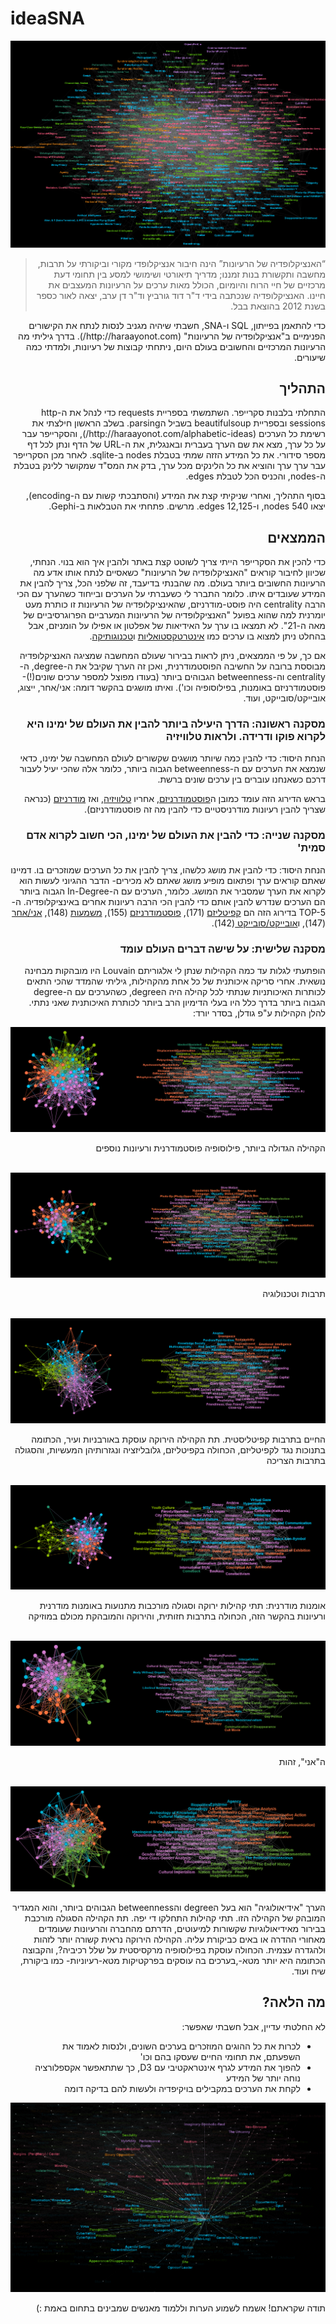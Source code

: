 # ideaSNA
<img src="https://raw.githubusercontent.com/alexzabbey/ideaSNA/master/Images/all1.png" alt="האנציקלופדיה של הרעיונות" />
<blockquote dir="rtl">“האנציקלופדיה של הרעיונות” הינה חיבור אנציקלופדי מקורי וביקורתי על תרבות, מחשבה ותקשורת בנות זמננו; מדריך תיאורטי ושימושי למסע בין תחומי דעת מרכזיים של חיי הרוח והיומיום, הכולל מאות ערכים על הרעיונות המעצבים את חיינו. האנציקלופדיה שנכתבה בידי ד"ר דוד גורביץ וד"ר דן ערב, יצאה לאור כספר בשנת 2012 בהוצאת בבל.</blockquote>
<p dir="rtl">כדי להתאמן בפייתון, SQL ו-SNA, חשבתי שיהיה מגניב לנסות לנתח את הקישורים הפנימיים ב"אנציקלופדיה של הרעיונות" (http://haraayonot.com/). בדרך גיליתי מה הרעיונות המרכזיים והחשובים בעולם היום, ניתחתי קבוצות של רעיונות, ולמדתי כמה שיעורים.</p>


<p dir="rtl"></p>
<p dir="rtl"></p>
<p dir="rtl"></p>
<p dir="rtl"></p>



<h2 dir="rtl">התהליך</h2>
<p dir="rtl">התחלתי בלבנות סקרייפר. השתמשתי בספריית requests כדי לנהל את ה-http sessions ובספריית beautifulsoup בשביל הparsing. בשלב הראשון חילצתי את רשימת כל הערכים (http://haraayonot.com/alphabetic-ideas/), והסקרייפר עבר על כל ערך, מצא את שם הערך בעברית ובאנגלית, את ה-URL של הדף ונתן לכל דף מספר סידורי. את כל המידע הזזה שמתי בטבלת nodes ב-sqlite. לאחר מכן הסקרייפר עבר ערך ערך והוציא את כל הלינקים מכל ערך, בדק את המס"ד שמקושר ללינק בטבלת ה-nodes, והכניס הכל לטבלת edges.</p>
<p dir="rtl">בסוף התהליך, ואחרי שניקיתי קצת את המידע (והסתבכתי קשות עם ה-encoding), יצאו 540 nodes, ו-12,125 edges. מרשים. פתחתי את הטבלאות ב-Gephi.</p>
<h2 dir="rtl">הממצאים</h2>
<p dir="rtl">כדי להכין את הסקרייפר הייתי צריך לשוטט קצת באתר ולהבין איך הוא בנוי. הנחתי, שכיוון לחיבור קוראים "האנציקלופדיה של הרעיונות" כשאסיים לנתח אותו אדע מה הרעיונות החשובים ביותר בעולם. מה שהבנתי בדיעבד, זה שלפני הכל, צריך להבין את המידע שעובדים איתו. כלומר התברר לי כשעברתי על הערכים ובייחוד כשהערך עם הכי הרבה centrality היה פוסט-מודרניזם, שהאינציקלופדיה של הרעיונות זו כותרת מעט יומרנית למה שהוא בפועל "האנציקלופדיה של הרעיונות המערביים הפרוגרסיביים של מאה ה-21". לא תמצאו בו ערך על האידיאות של אפלטון או אפילו על הומניזם, אבל בהחלט ניתן למצוא בו ערכים כמו <a href="http://haraayonot.com/idea/intertextuality/">אינטרטקסטואליות</a> ו<a href="http://haraayonot.com/idea/technogothic/">טכנוגותיקה</a>.</p>
<p dir="rtl">אם כך, על פי הממצאים, ניתן לראות בבירור שעולם המחשבה שמציגה האנציקלופדיה מבוססת ברובה על החשיבה הפוסטמודרנית, ואכן זה הערך שקיבל את ה-degree, ה-centrality וה-betweenness הגבוהים ביותר (בעודו מפוצל למספר ערכים שונים(!)- פוסטמודרניזם באומנות, בפילוסופיה וכו'). ואיתו מושגים בהקשר דומה: אני/אחר, ייצוג, אובייקט/סובייקט, ועוד.</p>
<h3 dir="rtl">מסקנה ראשונה: הדרך היעילה ביותר להבין את העולם של ימינו היא לקרוא פוקו ודרידה. ולראות טלוויזיה</h3>
<p dir="rtl">הנחת היסוד: כדי להבין כמה שיותר מושגים שקשורים לעולם המחשבה של ימינו, כדאי שנמצא את הערכים עם ה-betweenness הגבוה ביותר, כלומר אלה שהכי יעיל לעבור דרכם כשאנחנו עוברים בין ערכים שונים ברשת. </p>
<p dir="rtl">בראש הדירוג הזה עומד כמובן ה<a href="http://haraayonot.com/idea/postmodernism-in-philosophy/">פוסטמודרניזם</a>, אחריו <a href="http://haraayonot.com/idea/television/">טלוויזיה</a>, ואז <a href="http://haraayonot.com/idea/modernity/">מודרניזם</a> (כנראה שצריך להבין רעיונות מודרניסטיים כדי להבין מה זה פוסטמודרניזם).</p>
<h3 dir="rtl">מסקנה שנייה: כדי להבין את העולם של ימינו, הכי חשוב לקרוא אדם סמית'</h3>
<p dir="rtl">הנחת היסוד: כדי להבין את מושג כלשהו, צריך להבין את כל הערכים שמוזכרים בו. דמיינו שאתם קוראים ערך ופתאום מופיע מושג שאתם לא מכירים- הדבר ההגיוני לעשות הוא לקרוא את הערך שמסביר את המושג. כלומר, הערכים עם ה-In-Degree הגבוה ביותר הם הערכים שנדרש להבין אותם כדי להבין הכי הרבה רעיונות אחרים באינציקלופדיה. ה-TOP-5 בדירוג הזה הם <a href=” http://haraayonot.com/idea/capitalism/”>קפיטליזם</a> (171), <a href="http://haraayonot.com/idea/postmodernism-in-philosophy/">פוסטמודרניזם</a> (155), <a href="http://haraayonot.com/idea/meaning/">משמעות</a> (148), <a href="http://haraayonot.com/idea/selfother/">אני/אחר</a> (147), ו<a href="http://haraayonot.com/idea/objectsubject/">אובייקט/סובייקט </a> (142).</p>
<h3 dir="rtl">מסקנה שלישית: על שישה דברים העולם עומד</h3>
<p dir="rtl">הופתעתי לגלות עד כמה הקהילות שנתן לי אלגוריתם Louvain היו מובהקות מבחינה נושאית. אחרי סריקה איכותנית של כל אחת מהקהילות, גיליתי שהמדד שהכי התאים לכותרות האיכותניות שנתתי לכל קהילה היה הdegree, כשהערכים עם ה-degree הגבוה ביותר בדרך כלל היו בעלי הדימיון הרב ביותר לכותרת האיכותנית שאני נתתי. להלן הקהילות ע"פ גודלן, בסדר יורד:</p>

<img src="https://raw.githubusercontent.com/alexzabbey/ideaSNA/master/Images/community4nodeslabels.png" alt="פילוסופיה פוסטמודרנית"/>
<p dir="rtl">הקהילה הגדולה ביותר, פילוסופיה פוסטמודרנית ורעיונות נוספים</p>
<br />
<img src="https://raw.githubusercontent.com/alexzabbey/ideaSNA/master/Images/community3nodeslabels.png" alt="תרבות וטכנולוגיה" />
<p dir="rtl">תרבות וטכנולוגיה</p>
<br />
<img src="https://raw.githubusercontent.com/alexzabbey/ideaSNA/master/Images/community1nodeslabels.png" alt="קפיטליזם" />
<p dir="rtl">החיים בתרבות קפיטליסטית. תת הקהילה הירוקה עוסקת באורבניות ועיר, הכתומה בתנוכות נגד לקפיטליזם, הכחולה בקפיטליזם, גלובליזציה ונגזרותיהן המעשיות, והסגולה בתרבות הצריכה</p>
<br />
<img src="https://raw.githubusercontent.com/alexzabbey/ideaSNA/master/Images/community2nodeslabels.png" alt="אומנות מודרנית" />
<p dir="rtl">אומנות מודרנית: תתי קהילות ירוקה וסגולה מורכבות מתנועות באומנות מודרנית ורעיונות בהקשר הזה, הכחולה בתרבות חזותית, והירוקה והמובהקת מכולם במוזיקה</p>
<br />
<img src="https://raw.githubusercontent.com/alexzabbey/ideaSNA/master/Images/community5nodeslabels.png" alt="האני, זהות" />
<p dir="rtl">ה"אני", זהות</p>
<br />
<img src="https://raw.githubusercontent.com/alexzabbey/ideaSNA/master/Images/community0nodeslabels.png" alt="אידיאולוגיה" />
<p dir="rtl">הערך "אידיאולוגיה" הוא בעל הdegree והbetweenness הגבוהים ביותר, והוא המגדיר המובהק של הקהילה הזו. תתי קהילות התחלקו די יפה. תת הקהילה הסגולה מורכבת בבירור מאידיאולוגיות שקשורות למיעוטים, הדרתם מהחברה והרעיונות שעומדים מאחורי ההדרה או באים כביקורת עליה. הקהילה הירוקה נראית קשורה יותר לזהות ולהגדרה עצמית. הכחולה עוסקת בפילוסופיה מרקסיסטית על שלל רכיביה?, והקבוצה הכתומה היא יותר מטא-,בערכים בה עוסקים בפרקטיקות מטא-רעיוניות- כמו ביקורת, שיח ועוד.</p>
<h2 dir="rtl">מה הלאה?</h2>
<p dir="rtl">לא החלטתי עדיין, אבל חשבתי שאפשר:</p>
<ul dir="rtl">
<li>לכרות את כל ההוגים המוזכרים בערכים השונים, ולנסות לאמוד את השפעתם, את תחומי החיים שעסקו בהם וכו'</li>
<li>להפוך את המידע לגרף אינטראקטיבי עם D3, כך שתתאפשר אקספלורציה נוחה יותר של המידע</li>
<li>לקחת את הערכים במקבילים בויקיפדיה ולעשות להם בדיקה דומה</li>
</ul>
<img src="https://raw.githubusercontent.com/alexzabbey/ideaSNA/master/Images/network.png" alt="רשת" />
<p dir="rtl">תודה שקראתם! אשמח לשמוע הערות וללמוד מאנשים שמבינים בתחום באמת :)</p>
